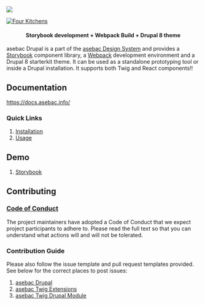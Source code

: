 <img src="./hero.png" />

[![Four Kitchens](https://img.shields.io/badge/4K-Four%20Kitchens-35AA4E.svg)](https://fourkitchens.com/)

<h4 align="center">Storybook development + Webpack Build + Drupal 8 theme</h4>

asebac Drupal is a part of the [asebac Design System](https://github.com/asebac-ds) and provides a [Storybook](https://storybook.js.org/) component library, a [Webpack](https://webpack.js.org/) development environment and a Drupal 8 starterkit theme. It can be used as a standalone prototyping tool or inside a Drupal installation. It supports both Twig and React components!!

## Documentation

https://docs.asebac.info/

### Quick Links

1. [Installation](https://docs.asebac.info/installation/design-system)
2. [Usage](https://docs.asebac.info/usage/commands)

## Demo

1. [Storybook](http://storybook.asebac.info/)

## Contributing

### [Code of Conduct](https://github.com/asebac-ds/asebac-drupal/blob/master/CODE_OF_CONDUCT.md)

The project maintainers have adopted a Code of Conduct that we expect project participants to adhere to. Please read the full text so that you can understand what actions will and will not be tolerated.

### Contribution Guide

Please also follow the issue template and pull request templates provided. See below for the correct places to post issues:

1. [asebac Drupal](https://github.com/asebac-ds/asebac-drupal/issues)
3. [asebac Twig Extensions](https://github.com/asebac-ds/asebac-twig-extensions/issues)
4. [asebac Twig Drupal Module](https://www.drupal.org/project/issues/asebac_twig)

